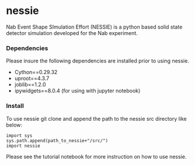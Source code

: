# nessie
Nab Event Shape SImulation Effort (NESSIE) is a python based solid state detector simulation developed for the Nab experiment. 


### Dependencies
Please insure the following dependencies are installed prior to using nessie.

- Cython==0.29.32
- uproot==4.3.7
- joblib==1.2.0
- ipywidgets==8.0.4 (for using with jupyter notebook)


### Install
To use nessie git clone and append the path to the nessie src directory like below:
```
import sys
sys.path.append(path_to_nessie+"/src/")
import nessie
```

Please see the tutorial notebook for more instruction on how to use nessie. 
